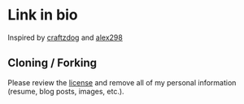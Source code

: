 # Link in bio

Inspired by [craftzdog](https://www.craftz.dog/) and
[alex298](https://alexanderkonietzko.vercel.app/)

## Cloning / Forking

Please review the
[license](https://github.com/Alifian-Zulfaani/link-in-bio/blob/master/LICENSE) and
remove all of my personal information (resume, blog posts, images, etc.).
